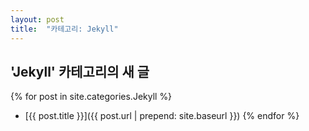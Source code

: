 ```yaml
---
layout: post
title:  "카테고리: Jekyll"
---
```


## 'Jekyll' 카테고리의 새 글

{% for post in site.categories.Jekyll %}
  - [{{ post.title }}]({{ post.url | prepend: site.baseurl }})
{% endfor %}
